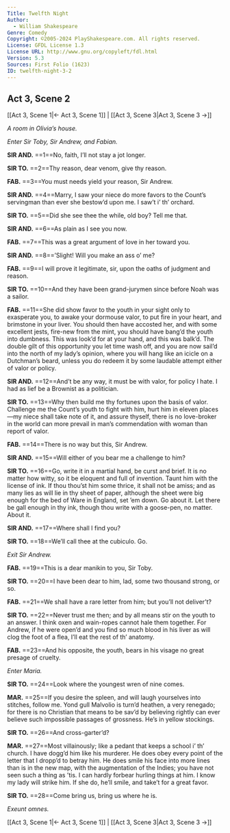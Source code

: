 ```yaml
---
Title: Twelfth Night
Author: 
  - William Shakespeare
Genre: Comedy
Copyright: ©2005-2024 PlayShakespeare.com. All rights reserved.
License: GFDL License 1.3
License URL: http://www.gnu.org/copyleft/fdl.html
Version: 5.3
Sources: First Folio (1623)
ID: twelfth-night-3-2
---
```


## Act 3, Scene 2
[[Act 3, Scene 1|← Act 3, Scene 1]] | [[Act 3, Scene 3|Act 3, Scene 3 →]]

*A room in Olivia’s house.*

*Enter Sir Toby, Sir Andrew, and Fabian.*

**SIR AND.**
==1==No, faith, I’ll not stay a jot longer.

**SIR TO.**
==2==Thy reason, dear venom, give thy reason.

**FAB.**
==3==You must needs yield your reason, Sir Andrew.

**SIR AND.**
==4==Marry, I saw your niece do more favors to the Count’s servingman than ever she bestow’d upon me. I saw’t i’ th’ orchard.

**SIR TO.**
==5==Did she see thee the while, old boy? Tell me that.

**SIR AND.**
==6==As plain as I see you now.

**FAB.**
==7==This was a great argument of love in her toward you.

**SIR AND.**
==8==’Slight! Will you make an ass o’ me?

**FAB.**
==9==I will prove it legitimate, sir, upon the oaths of judgment and reason.

**SIR TO.**
==10==And they have been grand-jurymen since before Noah was a sailor.

**FAB.**
==11==She did show favor to the youth in your sight only to exasperate you, to awake your dormouse valor, to put fire in your heart, and brimstone in your liver. You should then have accosted her, and with some excellent jests, fire-new from the mint, you should have bang’d the youth into dumbness. This was look’d for at your hand, and this was balk’d. The double gilt of this opportunity you let time wash off, and you are now sail’d into the north of my lady’s opinion, where you will hang like an icicle on a Dutchman’s beard, unless you do redeem it by some laudable attempt either of valor or policy.

**SIR AND.**
==12==And’t be any way, it must be with valor, for policy I hate. I had as lief be a Brownist as a politician.

**SIR TO.**
==13==Why then build me thy fortunes upon the basis of valor. Challenge me the Count’s youth to fight with him, hurt him in eleven places—my niece shall take note of it, and assure thyself, there is no love-broker in the world can more prevail in man’s commendation with woman than report of valor.

**FAB.**
==14==There is no way but this, Sir Andrew.

**SIR AND.**
==15==Will either of you bear me a challenge to him?

**SIR TO.**
==16==Go, write it in a martial hand, be curst and brief. It is no matter how witty, so it be eloquent and full of invention. Taunt him with the license of ink. If thou thou’st him some thrice, it shall not be amiss; and as many lies as will lie in thy sheet of paper, although the sheet were big enough for the bed of Ware in England, set ’em down. Go about it. Let there be gall enough in thy ink, though thou write with a goose-pen, no matter. About it.

**SIR AND.**
==17==Where shall I find you?

**SIR TO.**
==18==We’ll call thee at the cubiculo. Go.

*Exit Sir Andrew.*

**FAB.**
==19==This is a dear manikin to you, Sir Toby.

**SIR TO.**
==20==I have been dear to him, lad, some two thousand strong, or so.

**FAB.**
==21==We shall have a rare letter from him; but you’ll not deliver’t?

**SIR TO.**
==22==Never trust me then; and by all means stir on the youth to an answer. I think oxen and wain-ropes cannot hale them together. For Andrew, if he were open’d and you find so much blood in his liver as will clog the foot of a flea, I’ll eat the rest of th’ anatomy.

**FAB.**
==23==And his opposite, the youth, bears in his visage no great presage of cruelty.

*Enter Maria.*

**SIR TO.**
==24==Look where the youngest wren of nine comes.

**MAR.**
==25==If you desire the spleen, and will laugh yourselves into stitches, follow me. Yond gull Malvolio is turn’d heathen, a very renegado; for there is no Christian that means to be sav’d by believing rightly can ever believe such impossible passages of grossness. He’s in yellow stockings.

**SIR TO.**
==26==And cross-garter’d?

**MAR.**
==27==Most villainously; like a pedant that keeps a school i’ th’ church. I have dogg’d him like his murderer. He does obey every point of the letter that I dropp’d to betray him. He does smile his face into more lines than is in the new map, with the augmentation of the Indies; you have not seen such a thing as ’tis. I can hardly forbear hurling things at him. I know my lady will strike him. If she do, he’ll smile, and take’t for a great favor.

**SIR TO.**
==28==Come bring us, bring us where he is.

*Exeunt omnes.*

[[Act 3, Scene 1|← Act 3, Scene 1]] | [[Act 3, Scene 3|Act 3, Scene 3 →]]